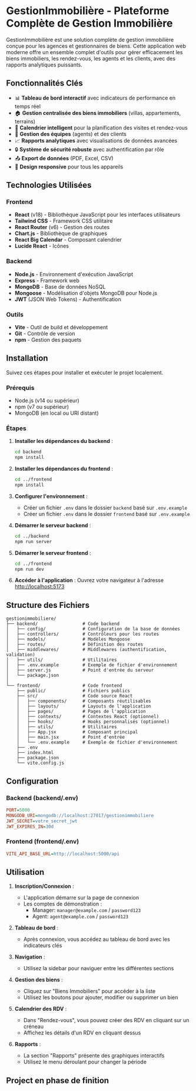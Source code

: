 # GestionImmobilière - Plateforme Complète de Gestion Immobilière

GestionImmobilière est une solution complète de gestion immobilière conçue pour les agences et gestionnaires de biens. Cette application web moderne offre un ensemble complet d'outils pour gérer efficacement les biens immobiliers, les rendez-vous, les agents et les clients, avec des rapports analytiques puissants.

## Fonctionnalités Clés

- 📊 **Tableau de bord interactif** avec indicateurs de performance en temps réel
- 🏠 **Gestion centralisée des biens immobiliers** (villas, appartements, terrains)
- 📅 **Calendrier intelligent** pour la planification des visites et rendez-vous
- 👥 **Gestion des équipes** (agents) et des clients
- 📈 **Rapports analytiques** avec visualisations de données avancées
- 🔒 **Système de sécurité robuste** avec authentification par rôle
- 📤 **Export de données** (PDF, Excel, CSV)
- 📱 **Design responsive** pour tous les appareils

## Technologies Utilisées

### Frontend
- **React** (v18) - Bibliothèque JavaScript pour les interfaces utilisateurs
- **Tailwind CSS** - Framework CSS utilitaire
- **React Router** (v6) - Gestion des routes
- **Chart.js** - Bibliothèque de graphiques
- **React Big Calendar** - Composant calendrier
- **Lucide React** - Icônes

### Backend
- **Node.js** - Environnement d'exécution JavaScript
- **Express** - Framework web
- **MongoDB** - Base de données NoSQL
- **Mongoose** - Modélisation d'objets MongoDB pour Node.js
- **JWT** (JSON Web Tokens) - Authentification

### Outils
- **Vite** - Outil de build et développement
- **Git** - Contrôle de version
- **npm** - Gestion des paquets

## Installation

Suivez ces étapes pour installer et exécuter le projet localement.

### Prérequis
- Node.js (v14 ou supérieur)
- npm (v7 ou supérieur)
- MongoDB (en local ou URI distant)

### Étapes

1. **Installer les dépendances du backend** :
   ```bash
   cd backend
   npm install
   ```

2. **Installer les dépendances du frontend** :
   ```bash
   cd ../frontend
   npm install
   ```

3. **Configurer l'environnement** :
   - Créer un fichier `.env` dans le dossier `backend` basé sur `.env.example`
   - Créer un fichier `.env` dans le dossier `frontend` basé sur `.env.example`

4. **Démarrer le serveur backend** :
   ```bash
   cd ../backend
   npm run server
   ```

5. **Démarrer le serveur frontend** :
   ```bash
   cd ../frontend
   npm run dev
   ```

6. **Accéder à l'application** :
   Ouvrez votre navigateur à l'adresse [http://localhost:5173](http://localhost:5173)

## Structure des Fichiers

```
gestionimmobiliere/
├── backend/                 # Code backend
│   ├── config/              # Configuration de la base de données
│   ├── controllers/         # Contrôleurs pour les routes
│   ├── models/              # Modèles Mongoose
│   ├── routes/              # Définition des routes
│   ├── middlewares/         # Middlewares (authentification, validation)
│   ├── utils/               # Utilitaires
│   ├── .env.example         # Exemple de fichier d'environnement
│   ├── server.js            # Point d'entrée du serveur
│   └── package.json
│
└── frontend/                # Code frontend
    ├── public/              # Fichiers publics
    ├── src/                 # Code source React
    │   ├── components/      # Composants réutilisables
    │   ├── layouts/         # Layouts de l'application
    │   ├── pages/           # Pages de l'application
    │   ├── contexts/        # Contextes React (optionnel)
    │   ├── hooks/           # Hooks personnalisés (optionnel)
    │   ├── utils/           # Utilitaires
    │   ├── App.jsx          # Composant principal
    │   ├── main.jsx         # Point d'entrée
    │   └── .env.example     # Exemple de fichier d'environnement
    ├── .env
    ├── index.html
    ├── package.json
    └── vite.config.js
```

## Configuration

### Backend (backend/.env)

```ini
PORT=5000
MONGODB_URI=mongodb://localhost:27017/gestionimmobiliere
JWT_SECRET=votre_secret_jwt
JWT_EXPIRES_IN=30d
```

### Frontend (frontend/.env)

```ini
VITE_API_BASE_URL=http://localhost:5000/api
```

## Utilisation

1. **Inscription/Connexion** :
   - L'application démarre sur la page de connexion
   - Les comptes de démonstration :
     - Manager: `manager@example.com` / `password123`
     - Agent: `agent@example.com` / `password123`

2. **Tableau de bord** :
   - Après connexion, vous accédez au tableau de bord avec les indicateurs clés

3. **Navigation** :
   - Utilisez la sidebar pour naviguer entre les différentes sections

4. **Gestion des biens** :
   - Cliquez sur "Biens Immobiliers" pour accéder à la liste
   - Utilisez les boutons pour ajouter, modifier ou supprimer un bien

5. **Calendrier des RDV** :
   - Dans "Rendez-vous", vous pouvez créer des RDV en cliquant sur un créneau
   - Affichez les détails d'un RDV en cliquant dessus

6. **Rapports** :
   - La section "Rapports" présente des graphiques interactifs
   - Utilisez le menu déroulant pour changer la période

## Project en phase de finition
